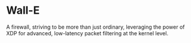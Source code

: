 # Wall-E
A firewall, striving to be more than just ordinary, leveraging the power of XDP for advanced, low-latency packet filtering at the kernel level.
